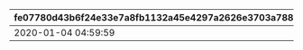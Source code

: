 |fe07780d43b6f24e33e7a8fb1132a45e4297a2626e3703a788f46cb7984c5ac8|e3ff9f062c67015cdbb0c9e29f9d6b675b5f46dabeaf5aba8f6a8365d6fbfb07|2b12e98194eef78c54bd014509adae5c526a89154fbac549507564afd29c1cb9|3115ae9c1dbca0564cf6054248cee6b354399032157a5766974c49f6d116fb47|
| --- | --- | --- | --- |
|2020-01-04 04:59:59|2019-12-20 05:00:00|1|2020-01-10 11:59:59|